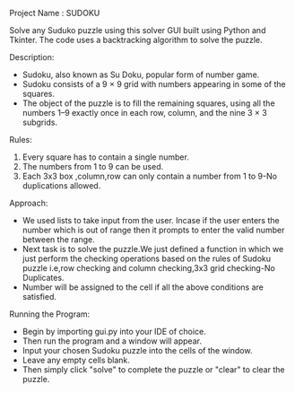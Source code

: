 Project Name : SUDOKU

Solve any Suduko puzzle using this solver GUI built using Python and Tkinter.
The code uses a backtracking algorithm to solve the puzzle.

Description:

- Sudoku, also known as Su Doku, popular form of number game.
- Sudoku consists of a 9 × 9 grid with numbers appearing in some of the squares. 
- The object of the puzzle is to fill the remaining squares, using all the numbers 1–9 exactly once in each row, column, and the nine 3 × 3 subgrids.

Rules:

1. Every square has to contain a single number.
2. The numbers from 1 to 9 can be used.
3. Each 3x3 box ,column,row can only contain a number from 1 to 9-No duplications allowed.

Approach:

- We used lists to take input from the user. Incase if the user enters the number which is out of range then it prompts to enter the valid number between the range.
- Next task is to solve the puzzle.We just defined a function in which we just perform the checking operations based on the rules of Sudoku puzzle i.e,row checking and column checking,3x3 grid checking-No Duplicates.
- Number will be assigned to the cell if all the above conditions are satisfied.

Running the Program:

- Begin by importing gui.py into your IDE of choice. 
- Then run the program and a window will appear.
- Input your chosen Sudoku puzzle into the cells of the window. 
- Leave any empty cells blank. 
- Then simply click "solve" to complete the puzzle or "clear" to clear the puzzle.
